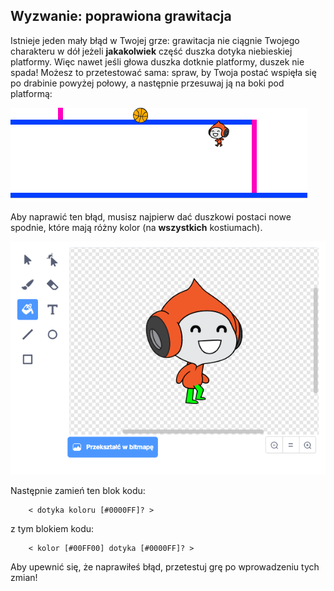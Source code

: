 ## Wyzwanie: poprawiona grawitacja

Istnieje jeden mały błąd w Twojej grze: grawitacja nie ciągnie Twojego charakteru w dół jeżeli **jakakolwiek** część duszka dotyka niebieskiej platformy. Więc nawet jeśli głowa duszka dotknie platformy, duszek nie spada! Możesz to przetestować sama: spraw, by Twoja postać wspięła się po drabinie powyżej połowy, a następnie przesuwaj ją na boki pod platformą:

![screenshot](images/dodge-gravity-bug.png)

Aby naprawić ten błąd, musisz najpierw dać duszkowi postaci nowe spodnie, które mają różny kolor (na **wszystkich** kostiumach).

![zrzut ekranu](images/dodge-trousers.png)

Następnie zamień ten blok kodu:

```blocks3
    < dotyka koloru [#0000FF]? >
```

z tym blokiem kodu:

```blocks3
    < kolor [#00FF00] dotyka [#0000FF]? >
```

Aby upewnić się, że naprawiłeś błąd, przetestuj grę po wprowadzeniu tych zmian!
